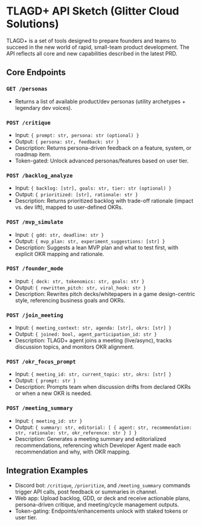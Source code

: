# TLAGD+ API Sketch (Glitter Cloud Solutions)

TLAGD+ is a set of tools designed to prepare founders and teams to succeed in the new world of rapid, small-team product development. The API reflects all core and new capabilities described in the latest PRD.

## Core Endpoints

### `GET /personas`
- Returns a list of available product/dev personas (utility archetypes + legendary dev voices).

### `POST /critique`
- Input: `{ prompt: str, persona: str (optional) }`
- Output: `{ persona: str, feedback: str }`
- Description: Returns persona-driven feedback on a feature, system, or roadmap item.
- Token-gated: Unlock advanced personas/features based on user tier.

### `POST /backlog_analyze`
- Input: `{ backlog: [str], goals: str, tier: str (optional) }`
- Output: `{ prioritized: [str], rationale: str }`
- Description: Returns prioritized backlog with trade-off rationale (impact vs. dev lift), mapped to user-defined OKRs.

### `POST /mvp_simulate`
- Input: `{ gdd: str, deadline: str }`
- Output: `{ mvp_plan: str, experiment_suggestions: [str] }`
- Description: Suggests a lean MVP plan and what to test first, with explicit OKR mapping and rationale.

### `POST /founder_mode`
- Input: `{ deck: str, tokenomics: str, goals: str }`
- Output: `{ rewritten_pitch: str, viral_hook: str }`
- Description: Rewrites pitch decks/whitepapers in a game design-centric style, referencing business goals and OKRs.

### `POST /join_meeting`
- Input: `{ meeting_context: str, agenda: [str], okrs: [str] }`
- Output: `{ joined: bool, agent_participation_id: str }`
- Description: TLAGD+ agent joins a meeting (live/async), tracks discussion topics, and monitors OKR alignment.

### `POST /okr_focus_prompt`
- Input: `{ meeting_id: str, current_topic: str, okrs: [str] }`
- Output: `{ prompt: str }`
- Description: Prompts team when discussion drifts from declared OKRs or when a new OKR is needed.

### `POST /meeting_summary`
- Input: `{ meeting_id: str }`
- Output: `{ summary: str, editorial: [ { agent: str, recommendation: str, rationale: str, okr_reference: str } ] }`
- Description: Generates a meeting summary and editorialized recommendations, referencing which Developer Agent made each recommendation and why, with OKR mapping.

## Integration Examples
- Discord bot: `/critique`, `/prioritize`, and `/meeting_summary` commands trigger API calls, post feedback or summaries in channel.
- Web app: Upload backlog, GDD, or deck and receive actionable plans, persona-driven critique, and meeting/cycle management outputs.
- Token-gating: Endpoints/enhancements unlock with staked tokens or user tier.
